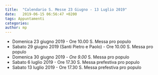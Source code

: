```yaml
---
title:  "Calendario S. Messe 23 Giugno - 13 Luglio 2019"
date:   2019-06-15 06:56:47 +0200
tags: Appuntamenti
categories: 
author: mp
---
```





* Domenica 23 giugno 2019 - Ore 10.00 S. Messa pro populo
* Sabato 29 giugno 2019 (Santi Pietro e Paolo) - Ore 10.00 S. Messa pro populo
* Domenica 30 giugno 2019 - *Ore 9.00* S. Messa pro populo
* Sabato 6 luglio 2019 - Ore 17.30 S. Messa prefestiva pro populo
* Sabato 13 luglio 2019 - Ore 17.30 S. Messa prefestiva pro populo
 


